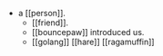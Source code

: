 - a [[person]].
  - [[friend]].
  - [[bouncepaw]] introduced us.
  - [[golang]] [[hare]] [[ragamuffin]]
